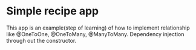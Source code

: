 # Simple recipe app 
This app is an example(step of learning) of how to implement relationship like @OneToOne, @OneToMany, @ManyToMany. Dependency injection through
 out the constructor. 